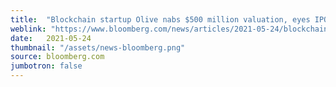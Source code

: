```yaml
---
title:  "Blockchain startup Olive nabs $500 million valuation, eyes IPO "
weblink: "https://www.bloomberg.com/news/articles/2021-05-24/blockchain-startup-Olive-nabs-500-million-valuation-eyes-ipo"
date:   2021-05-24
thumbnail: "/assets/news-bloomberg.png"
source: bloomberg.com
jumbotron: false
---
```

